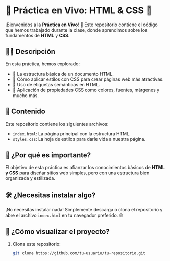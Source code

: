 # 🚀 Práctica en Vivo: HTML & CSS 🎨

¡Bienvenidos a la **Práctica en Vivo**! 🎉 Este repositorio contiene el código que hemos trabajado durante la clase, donde aprendimos sobre los fundamentos de **HTML** y **CSS**.

## 👩‍🏫 Descripción
En esta práctica, hemos explorado:
- 🌟 La estructura básica de un documento HTML.
- 🎨 Cómo aplicar estilos con CSS para crear páginas web más atractivas.
- 📄 Uso de etiquetas semánticas en HTML.
- 💅 Aplicación de propiedades CSS como colores, fuentes, márgenes y mucho más.

## 📂 Contenido
Este repositorio contiene los siguientes archivos:
- `index.html`: La página principal con la estructura HTML.
- `styles.css`: La hoja de estilos para darle vida a nuestra página.

## 🤩 ¿Por qué es importante?
El objetivo de esta práctica es afianzar los conocimientos básicos de **HTML y CSS** para diseñar sitios web simples, pero con una estructura bien organizada y estilizada.

## 🛠️ ¿Necesitas instalar algo?
¡No necesitas instalar nada! Simplemente descarga o clona el repositorio y abre el archivo `index.html` en tu navegador preferido. 🌐

## 🚀 ¿Cómo visualizar el proyecto?
1. Clona este repositorio:
   ```bash
   git clone https://github.com/tu-usuario/tu-repositorio.git
